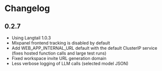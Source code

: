 # Changelog

## 0.2.7

- Using Langtail 1.0.3
- Mixpanel frontend tracking is disabled by default
- Add WEB_APP_INTERNAL_URL default with the default ClusterIP service (fixes hosted function calls and large test runs)
- Fixed workspace invite URL generation domain
- Less verbose logging of LLM calls (selected model JSON)